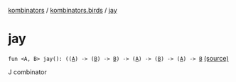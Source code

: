 [kombinators](../index.md) / [kombinators.birds](index.md) / [jay](./jay.md)

# jay

`fun <A, B> jay(): ((`[`A`](jay.md#A)`) -> (`[`B`](jay.md#B)`) -> `[`B`](jay.md#B)`) -> (`[`A`](jay.md#A)`) -> (`[`B`](jay.md#B)`) -> (`[`A`](jay.md#A)`) -> `[`B`](jay.md#B) [(source)](https://github.com/pardom/kombinators/tree/master/src/main/kotlin/kombinators/birds/jay.kt#L6)

J combinator

